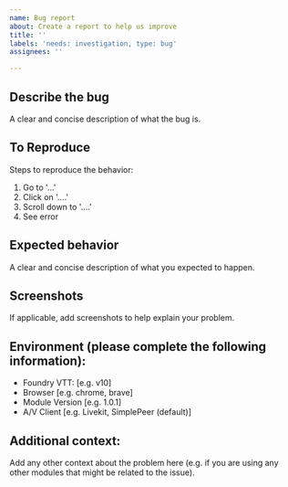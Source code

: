 ```yaml
---
name: Bug report
about: Create a report to help us improve
title: ''
labels: 'needs: investigation, type: bug'
assignees: ''

---
```


## Describe the bug
A clear and concise description of what the bug is.

## To Reproduce
Steps to reproduce the behavior:
1. Go to '...'
2. Click on '....'
3. Scroll down to '....'
4. See error

## Expected behavior
A clear and concise description of what you expected to happen.

## Screenshots
If applicable, add screenshots to help explain your problem.

## Environment (please complete the following information):
 - Foundry VTT: [e.g. v10]
 - Browser [e.g. chrome, brave]
 - Module Version [e.g. 1.0.1]
 - A/V Client [e.g. Livekit, SimplePeer (default)]

## Additional context:

Add any other context about the problem here (e.g. if you are using any other modules that might be related to the issue).
